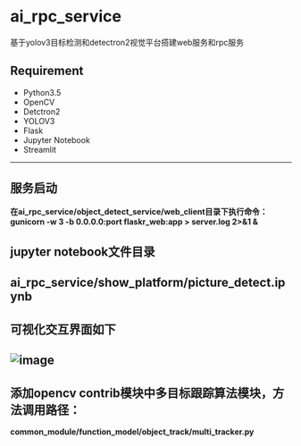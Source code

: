 # ai_rpc_service
基于yolov3目标检测和detectron2视觉平台搭建web服务和rpc服务
## Requirement
- Python3.5
- OpenCV
- Detctron2
- YOLOV3
- Flask
- Jupyter Notebook
- Streamlit
---------
## 服务启动
**在ai_rpc_service/object_detect_service/web_client目录下执行命令：**
**gunicorn -w 3 -b 0.0.0.0:port flaskr_web:app > server.log 2>&1 &**
## jupyter notebook文件目录
**ai_rpc_service/show_platform/picture_detect.ipynb**
---------
## 可视化交互界面如下
![image](https://i.loli.net/2020/04/08/PJ1NklYRCfq9bn5.png)
---------
## 添加opencv contrib模块中多目标跟踪算法模块，方法调用路径：
**common_module/function_model/object_track/multi_tracker.py**